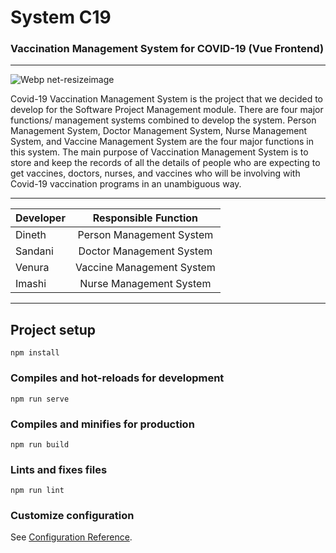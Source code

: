 # System C19
### Vaccination Management System for COVID-19 (Vue Frontend)
***

![Webp net-resizeimage](https://user-images.githubusercontent.com/55337770/130682344-dae0c39d-b768-4373-9ddb-9da6ea26dd5c.png)

Covid-19 Vaccination Management System is the project that we decided to develop for the Software Project Management module. There are four major functions/ management systems combined to develop the system. Person Management System, Doctor Management System, Nurse Management System, and Vaccine Management System are the four major functions in this system. The main purpose of Vaccination Management System is to store and keep the records of all the details of people who are expecting to get vaccines, doctors, nurses, and vaccines who will be involving with Covid-19 vaccination programs in an unambiguous way.


***

| Developer     | Responsible Function      |
| ------------- |:-------------------------:|
| Dineth        | Person Management System  |
| Sandani       | Doctor Management System  |
| Venura        | Vaccine Management System |
| Imashi        | Nurse Management System   |

***


## Project setup
```
npm install
```

### Compiles and hot-reloads for development
```
npm run serve
```

### Compiles and minifies for production
```
npm run build
```

### Lints and fixes files
```
npm run lint
```

### Customize configuration
See [Configuration Reference](https://cli.vuejs.org/config/).
